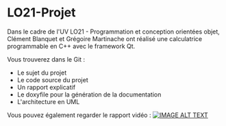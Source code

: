 # LO21-Projet

Dans le cadre de l'UV LO21 - Programmation et conception orientées objet, Clément Blanquet et Grégoire Martinache ont réalisé une 
calculatrice programmable en C++ avec le framework Qt.

Vous trouverez dans le Git :
- Le sujet du projet
- Le code source du projet
- Un rapport explicatif
- Le doxyfile pour la génération de la documentation
- L'architecture en UML

Vous pouvez également regarder le rapport vidéo :
[![IMAGE ALT TEXT](http://img.youtube.com/vi/T6ouavfr1LY/0.jpg)](http://www.youtube.com/watch?v=T6ouavfr1LY "Rapport vidéo")
